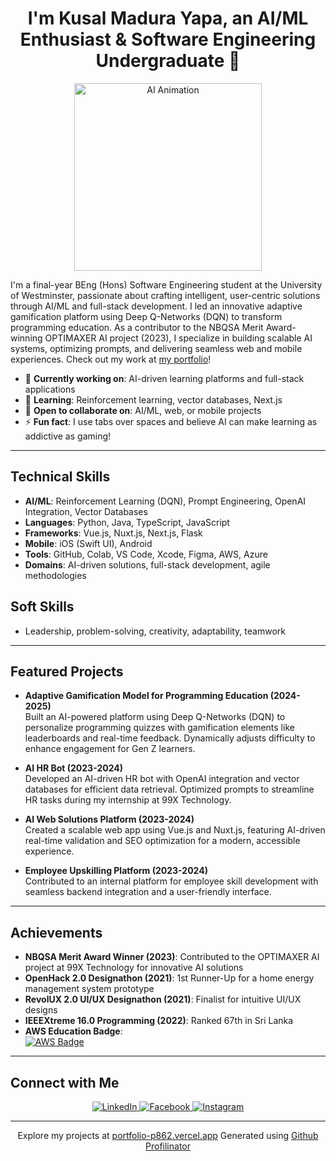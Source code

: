 <div align="center">
  <h1>I'm Kusal Madura Yapa, an AI/ML Enthusiast & Software Engineering Undergraduate 🚀</h1>
  <img src="https://i.pinimg.com/originals/4a/fd/e9/4afde9596bfe30a1bb56a556f1ffefa6.gif" alt="AI Animation" width="300">
</div>

I'm a final-year BEng (Hons) Software Engineering student at the University of Westminster, passionate about crafting intelligent, user-centric solutions through AI/ML and full-stack development. I led an innovative adaptive gamification platform using Deep Q-Networks (DQN) to transform programming education. As a contributor to the NBQSA Merit Award-winning OPTIMAXER AI project (2023), I specialize in building scalable AI systems, optimizing prompts, and delivering seamless web and mobile experiences. Check out my work at [my portfolio](https://portfolio-p862.vercel.app/)!

- 🔭 **Currently working on**: AI-driven learning platforms and full-stack applications  
- 🌱 **Learning**: Reinforcement learning, vector databases, Next.js  
- 👯 **Open to collaborate on**: AI/ML, web, or mobile projects  
- ⚡ **Fun fact**: I use tabs over spaces and believe AI can make learning as addictive as gaming!  

---

## Technical Skills
- **AI/ML**: Reinforcement Learning (DQN), Prompt Engineering, OpenAI Integration, Vector Databases  
- **Languages**: Python, Java, TypeScript, JavaScript  
- **Frameworks**: Vue.js, Nuxt.js, Next.js, Flask  
- **Mobile**: iOS (Swift UI), Android  
- **Tools**: GitHub, Colab, VS Code, Xcode, Figma, AWS, Azure  
- **Domains**: AI-driven solutions, full-stack development, agile methodologies  

## Soft Skills
- Leadership, problem-solving, creativity, adaptability, teamwork  

---

## Featured Projects
- **Adaptive Gamification Model for Programming Education (2024-2025)**  
  Built an AI-powered platform using Deep Q-Networks (DQN) to personalize programming quizzes with gamification elements like leaderboards and real-time feedback. Dynamically adjusts difficulty to enhance engagement for Gen Z learners.  

- **AI HR Bot (2023-2024)**  
  Developed an AI-driven HR bot with OpenAI integration and vector databases for efficient data retrieval. Optimized prompts to streamline HR tasks during my internship at 99X Technology.  

- **AI Web Solutions Platform (2023-2024)**  
  Created a scalable web app using Vue.js and Nuxt.js, featuring AI-driven real-time validation and SEO optimization for a modern, accessible experience.  

- **Employee Upskilling Platform (2023-2024)**  
  Contributed to an internal platform for employee skill development with seamless backend integration and a user-friendly interface.  

---

## Achievements
- **NBQSA Merit Award Winner (2023)**: Contributed to the OPTIMAXER AI project at 99X Technology for innovative AI solutions  
- **OpenHack 2.0 Designathon (2021)**: 1st Runner-Up for a home energy management system prototype  
- **RevolUX 2.0 UI/UX Designathon (2021)**: Finalist for intuitive UI/UX designs  
- **IEEEXtreme 16.0 Programming (2022)**: Ranked 67th in Sri Lanka  
- **AWS Education Badge**:  
  [![AWS Badge](https://images.credly.com/images/0a9f1398-79bd-4739-8e0b-59eb83d8451f/image.png)](https://www.credly.com/badges/20303c08-eb08-4ea1-91c5-bbc2276499bd)  

---

## Connect with Me
<div align="center">
  <a href="https://www.linkedin.com/in/kusal-madura-yapa-43a78b20b/" target="_blank">
    <img src="https://img.shields.io/badge/linkedin-%231E77B5.svg?&style=for-the-badge&logo=linkedin&logoColor=white" alt="LinkedIn">
  </a>
  <a href="https://www.facebook.com/iamrishavanand" target="_blank">
    <img src="https://img.shields.io/badge/facebook-%232E87FB.svg?&style=for-the-badge&logo=facebook&logoColor=white" alt="Facebook">
  </a>
  <a href="https://www.instagram.com/silent_tiger_29/" target="_blank">
    <img src="https://img.shields.io/badge/instagram-%23000000.svg?&style=for-the-badge&logo=instagram&logoColor=white" alt="Instagram">
  </a>
</div>

---

<div align="center">
  Explore my projects at <a href="https://portfolio-p862.vercel.app/" target="_blank">portfolio-p862.vercel.app</a>  
  Generated using <a href="https://profilinator.rishav.dev/" target="_blank">Github Profilinator</a>
</div>
